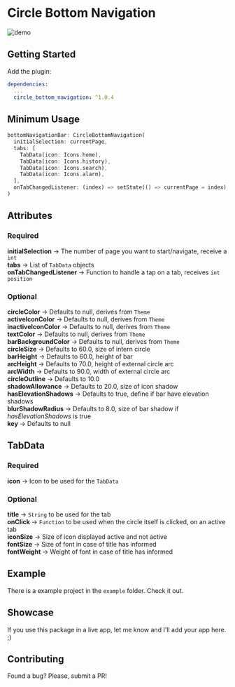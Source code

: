 # Circle Bottom Navigation

![demo](https://media.giphy.com/media/joflEnk6kMGdAuObPT/giphy.gif)

## Getting Started
Add the plugin:

```yaml
dependencies:
  ...
  circle_bottom_navigation: ^1.0.4
```

## Minimum Usage
```dart
bottomNavigationBar: CircleBottomNavigation(
  initialSelection: currentPage,
  tabs: [
    TabData(icon: Icons.home),
    TabData(icon: Icons.history),
    TabData(icon: Icons.search),
    TabData(icon: Icons.alarm),
  ],
  onTabChangedListener: (index) => setState(() => currentPage = index),
)
```

## Attributes
### Required
**initialSelection** -> The number of page you want to start/navigate, receive a `int`<br>
**tabs** -> List of `TabData` objects<br>
**onTabChangedListener** -> Function to handle a tap on a tab, receives `int position`

### Optional
**circleColor** -> Defaults to null, derives from `Theme`<br>
**activeIconColor** -> Defaults to null, derives from `Theme`<br>
**inactiveIconColor** -> Defaults to null, derives from `Theme`<br>
**textColor** -> Defaults to null, derives from `Theme`<br>
**barBackgroundColor** -> Defaults to null, derives from `Theme`<br>
**circleSize** -> Defaults to 60.0, size of intern circle<br>
**barHeight** -> Defaults to 60.0, height of bar<br>
**arcHeight** -> Defaults to 70.0, height of external circle arc<br>
**arcWidth** -> Defaults to 90.0, width of external circle arc<br>
**circleOutline** -> Defaults to 10.0<br>
**shadowAllowance** -> Defaults to 20.0, size of icon shadow<br>
**hasElevationShadows** -> Defaults to true, define if bar have elevation shadows<br>
**blurShadowRadius** -> Defaults to 8.0, size of bar shadow if *hasElevationShadows* is true <br>
**key** -> Defaults to null

## TabData
### Required
**icon** -> Icon to be used for the `TabData`<br>

### Optional
**title** -> `String` to be used for the tab<br>
**onClick** -> `Function` to be used when the circle itself is clicked, on an active tab<br>
**iconSize** -> Size of icon displayed active and not active<br>
**fontSize** -> Size of font in case of title has informed<br>
**fontWeight** -> Weight of font in case of title has informed

## Example
There is a example project in the `example` folder. Check it out.

## Showcase
If you use this package in a live app, let me know and I'll add your app here. ;)

## Contributing
Found a bug? Please, submit a PR!
